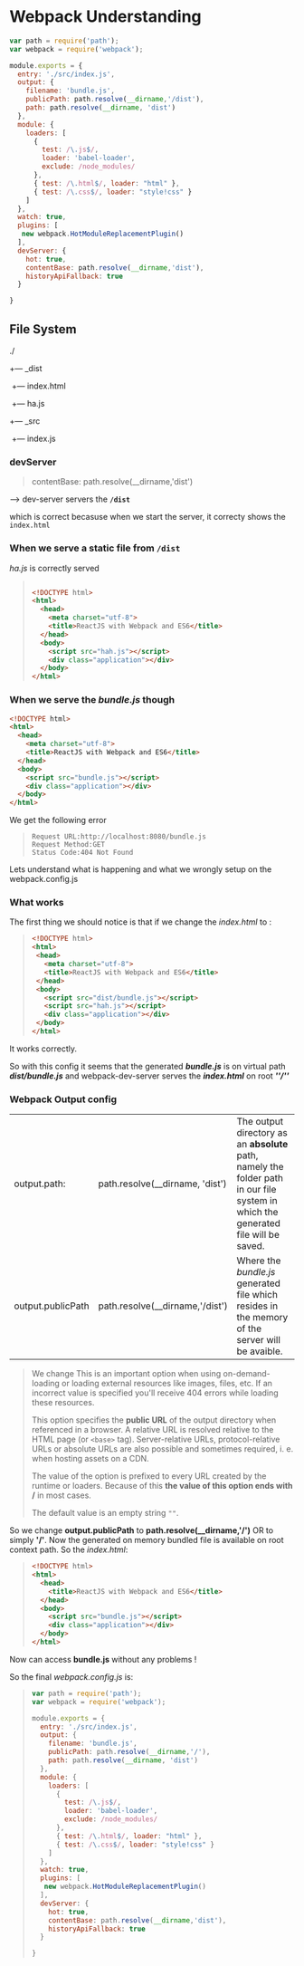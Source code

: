 # Webpack Understanding

```javascript
var path = require('path');
var webpack = require('webpack');

module.exports = {
  entry: './src/index.js',
  output: {
    filename: 'bundle.js',
    publicPath: path.resolve(__dirname,'/dist'),
    path: path.resolve(__dirname, 'dist')
  },
  module: {
    loaders: [
      {
        test: /\.js$/,
        loader: 'babel-loader',
        exclude: /node_modules/
      },
      { test: /\.html$/, loader: "html" },
      { test: /\.css$/, loader: "style!css" }
    ]
  },
  watch: true,
  plugins: [
   new webpack.HotModuleReplacementPlugin()
  ],
  devServer: {
    hot: true,
    contentBase: path.resolve(__dirname,'dist'),
    historyApiFallback: true
  }

}
```



## File System

./

+— _dist

​       +— index.html

​       +— ha.js

+— _src

​       +— index.js



### devServer

>  contentBase: path.resolve(__dirname,'dist')

—> dev-server servers the **`/dist`**

which is correct becasuse when we start the server, it correcty shows the `index.html` 

### When we serve a static file from **`/dist`**

*ha.js* is correctly served

> ```html
>
> <!DOCTYPE html>
> <html>
>   <head>
>     <meta charset="utf-8">
>     <title>ReactJS with Webpack and ES6</title>
>   </head>
>   <body>
>     <script src="hah.js"></script>
>     <div class="application"></div>
>   </body>
> </html>
> ```

### When we serve the *bundle.js* though 

```html
<!DOCTYPE html>
<html>
  <head>
    <meta charset="utf-8">
    <title>ReactJS with Webpack and ES6</title>
  </head>
  <body>
    <script src="bundle.js"></script>
    <div class="application"></div>
  </body>
</html>

```

We get the following error

>```http
>Request URL:http://localhost:8080/bundle.js
>Request Method:GET
>Status Code:404 Not Found
>```

Lets understand what is happening and what we wrongly setup on the webpack.config.js

### What works 

The first thing we should notice is that if we change the *index.html* to :

>```html
><!DOCTYPE html>
><html>
>  <head>
>    <meta charset="utf-8">
>    <title>ReactJS with Webpack and ES6</title>
>  </head>
>  <body>
>    <script src="dist/bundle.js"></script>
>    <script src="hah.js"></script>
>    <div class="application"></div>
>  </body>
></html>
>```

It works correctly.

So with this config it seems that the generated ***bundle.js*** is on virtual path ***dist/bundle.js*** and webpack-dev-server serves the ***index.html*** on root ***''/''*** 

### Webpack Output config

|                   |                                 |                                          |
| ----------------- | ------------------------------- | ---------------------------------------- |
| output.path:      | path.resolve(__dirname, 'dist') | The output directory as an **absolute** path, namely the folder path in our file system in which the generated file will be saved. |
| output.publicPath | path.resolve(__dirname,'/dist') | Where the *bundle.js* generated file which resides in the memory of the server will be avaible. |

> We change This is an important option when using on-demand-loading or loading external resources like images, files, etc. If an incorrect value is specified you'll receive 404 errors while loading these resources.
>
> This option specifies the **public URL** of the output directory when referenced in a browser. A relative URL is resolved relative to the HTML page (or `<base>` tag). Server-relative URLs, protocol-relative URLs or absolute URLs are also possible and sometimes required, i. e. when hosting assets on a CDN.
>
> The value of the option is prefixed to every URL created by the runtime or loaders. Because of this **the value of this option ends with /** in most cases.
>
> The default value is an empty string `""`.

So we change **output.publicPath** to **path.resolve(__dirname,'/')** OR to simply **'/'**. Now the generated on memory bundled file is available on root context path. So the *index.html*:

> ```html
> <!DOCTYPE html>
> <html>
>   <head>
>     <title>ReactJS with Webpack and ES6</title>
>   </head>
>   <body>
>     <script src="bundle.js"></script>
>     <div class="application"></div>
>   </body>
> </html>
> ```

Now can access **bundle.js** without any problems !

So the final *webpack.config.js* is:

> ```javascript
> var path = require('path');
> var webpack = require('webpack');
>
> module.exports = {
>   entry: './src/index.js',
>   output: {
>     filename: 'bundle.js',
>     publicPath: path.resolve(__dirname,'/'),
>     path: path.resolve(__dirname, 'dist')
>   },
>   module: {
>     loaders: [
>       {
>         test: /\.js$/,
>         loader: 'babel-loader',
>         exclude: /node_modules/
>       },
>       { test: /\.html$/, loader: "html" },
>       { test: /\.css$/, loader: "style!css" }
>     ]
>   },
>   watch: true,
>   plugins: [
>    new webpack.HotModuleReplacementPlugin()
>   ],
>   devServer: {
>     hot: true,
>     contentBase: path.resolve(__dirname,'dist'),
>     historyApiFallback: true
>   }
>
> }
> ```

